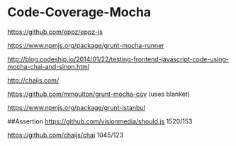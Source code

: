 Code-Coverage-Mocha
===================

https://github.com/eppz/eppz-js

https://www.npmjs.org/package/grunt-mocha-runner

http://blog.codeship.io/2014/01/22/testing-frontend-javascript-code-using-mocha-chai-and-sinon.html

http://chaijs.com/

https://github.com/mmoulton/grunt-mocha-cov (uses blanket)

https://www.npmjs.org/package/grunt-istanbul


##Assertion
https://github.com/visionmedia/should.js 1520/153

https://github.com/chaijs/chai 1045/123



